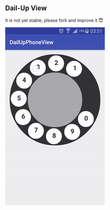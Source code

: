 ## Dail-Up View 

It is not yet stable, please fork and improve it 😇

![ScreenShot](https://github.com/gokselpirnal/DialUpView/blob/master/dialup.gif)
